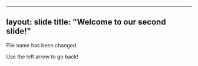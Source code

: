 ------
layout: slide
title: "Welcome to our second slide!"
------

File name has been changed.

Use the left arrow to go back!
